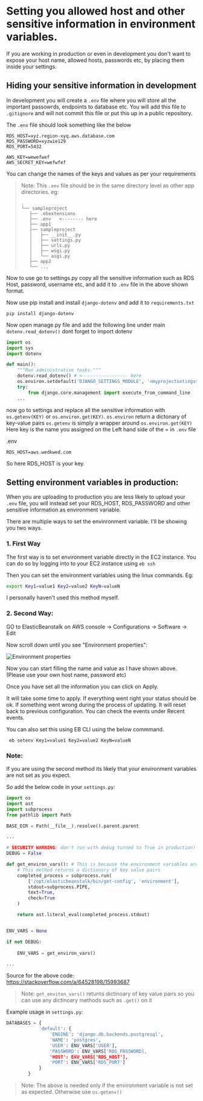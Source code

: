 # Setting you allowed host and other sensitive information in environment variables.

If you are working in production or even in development you don't want to expose your host name, allowed hosts, passwords etc, by placing them inside your settings.

## Hiding your sensitive information in development

In development you will create a `.env` file where you will store all the important passowrds, endpoints to database etc. You will add this file to `.gitignore` and will not commit this file or put this up in a public repository.

The `.env` file should look something like the below
```
RDS_HOST=xyz.region-xyq.aws.database.com
RDS_PASSWORD=xyzwie129
RDS_PORT=5432

AWS_KEY=wewefwef
AWS_SECRET_KEY=wefwfef
```
You can change the names of the keys and values as per your requirements

> Note: This `.env` file should be in the same directory level as other app directories.
eg:
>```
>.
>└── sampleproject
>    ├── .ebextensions
>    ├── .env   <-------- here
>    ├── app1
>    ├── sampleproject
>    │   ├── __init__.py
>    │   ├── settings.py
>    │   ├── urls.py
>    │   ├── wsgi.py
>    │   └── asgi.py
>    ├── app2
>    └── ...
>```

Now to use go to settings.py copy all the sensitive information such as RDS Host, password, username etc, and add it to `.env` file in the above shown format.

Now use pip install and install `django-dotenv` and add it to `requirements.txt`
```
pip install django-dotenv
```

Now open manage.py file and add the following line under main `dotenv.read_dotenv()` dont forget to import dotenv

```python
import os
import sys
import dotenv

def main():
    """Run administrative tasks."""
    dotenv.read_dotenv() # <----------------- here
    os.environ.setdefault('DJANGO_SETTINGS_MODULE', '<myprojectsetings>.settings')
    try:
        from django.core.management import execute_from_command_line
    ...
```

now go to settings and replace all the sensitive information with `os.getenv(KEY)` or `os.environ.get(KEY)`. `os.environ` return a dictonary of key-value pairs `os.getenv` is simply a wrapper around `os.environ.get(KEY)`  Here key is the name you assigned on the Left hand side of the = in `.env` file

.env
```
RDS_HOST=aws.wedkwed.com
```
So here RDS_HOST is your key.

## Setting environment variables in production:

When you are uploading to production you are less likely to upload your `.env` file, you will instead set your RDS_HOST, RDS_PASSWORD and other sensitive information as environment variable. 

There are multiple ways to set the envinronment variable. I'll be showing you two ways.

### 1. First Way

The first way is to set environment variable directly in the EC2 instance. 
You can do so by logging into to your EC2 instance using `eb ssh`

Then you can set the environment variables using the linux commands.
Eg:
```sh
export Key1=value1 Key2=value2 KeyN=valueN
```

I personally haven't used this method myself.

### 2. Second Way:

GO to ElasticBeanstalk on AWS console -> Configurations -> Software -> Edit

Now scroll down until you see "Environment properties":

![Environment properties](https://github.com/PaulleDemon/AWS-deployment/blob/master/images/environment-properties.jpg)

Now you can start filling the name and value as I have shown above. (Please use your own host name, password etc)

Once you have set all the information you can click on Apply.

It will take some time to apply. If everything went right your status should be ok. If something went wrong during the process of updating. It will reset back to previous configuration. You can check the events under Recent events.


You can also set this using EB CLI using the below commmand.
```
 eb setenv Key1=value1 Key2=value2 KeyN=valueN
```
### Note:

If you are using the second method its likely that your environment variables are not set as you expect.

So add the below code in your `settings.py`:

```python
import os
import ast
import subprocess
from pathlib import Path

BASE_DIR = Path(__file__).resolve().parent.parent

...

# SECURITY WARNING: don't run with debug turned to True in production!
DEBUG = False

def get_environ_vars(): # This is because the environment variables are set in this path in elasticbeanstalk
    # This method returns a dictionary of key value pairs
    completed_process = subprocess.run(
        ['/opt/elasticbeanstalk/bin/get-config', 'environment'],
        stdout=subprocess.PIPE,
        text=True,
        check=True
    )

    return ast.literal_eval(completed_process.stdout)


ENV_VARS = None

if not DEBUG:
    
    ENV_VARS = get_environ_vars()

...
```
Source for the above code: https://stackoverflow.com/a/64528198/15993687

> Note: `get_enviton_vars()` returns dictinoary of key value pairs so you can use any dictinoary methods such as `.get()` on it

Example usage in `settings.py`:

```python
DATABASES = {
            'default': {
                'ENGINE': 'django.db.backends.postgresql',
                'NAME': 'postgres',
                'USER': ENV_VARS['USER'],
                'PASSWORD': ENV_VARS['RDS_PASSWORD],
                'HOST': ENV_VARS['RDS_HOST'],
                'PORT': ENV_VARS['RDS_PORT']
            }
        }
```

> Note: The above is needed only if the environment variable is not set as expected. Otherwise use `os.getenv()`
